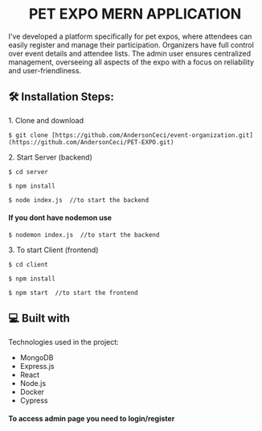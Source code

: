 <h1 align="center" id="title">PET EXPO MERN APPLICATION</h1>


<p id="description">I've developed a platform specifically for pet expos, where attendees can easily register and manage their participation. Organizers have full control over event details and attendee lists. The admin user ensures centralized management, overseeing all aspects of the expo with a focus on reliability and user-friendliness.</p>

<h2>🛠️ Installation Steps:</h2>

<p>1. Clone and download</p>

```
$ git clone [https://github.com/AndersonCeci/event-organization.git](https://github.com/AndersonCeci/PET-EXPO.git)

```

<p>2. Start Server (backend)</p>

```
$ cd server

```

```
$ npm install

```

```
$ node index.js  //to start the backend

```
#### If you dont have nodemon use 

```
$ nodemon index.js  //to start the backend

```

<p>3. To start Client (frontend)</p>

```
$ cd client

```

```
$ npm install

```

```
$ npm start  //to start the frontend

```

  
  
<h2>💻 Built with</h2>

Technologies used in the project:

*   MongoDB
*   Express.js
*   React
*   Node.js
*   Docker
*   Cypress

#### To access admin page you need to login/register

